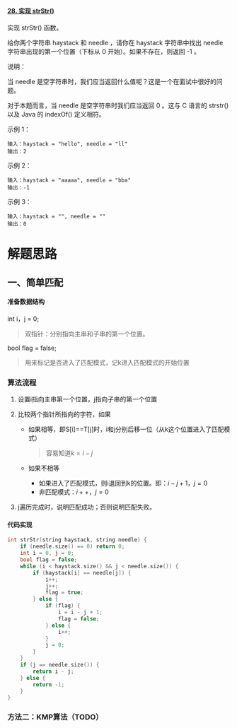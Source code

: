 #### [28. 实现 strStr()](https://leetcode-cn.com/problems/implement-strstr/)

实现 strStr() 函数。

给你两个字符串 haystack 和 needle ，请你在 haystack 字符串中找出 needle 字符串出现的第一个位置（下标从 0 开始）。如果不存在，则返回  -1 。

 

说明：

当 needle 是空字符串时，我们应当返回什么值呢？这是一个在面试中很好的问题。

对于本题而言，当 needle 是空字符串时我们应当返回 0 。这与 C 语言的 strstr() 以及 Java 的 indexOf() 定义相符。

 

示例 1：

```
输入：haystack = "hello", needle = "ll"
输出：2
```


示例 2：

```
输入：haystack = "aaaaa", needle = "bba"
输出：-1
```


示例 3：

```
输入：haystack = "", needle = ""
输出：0
```

# 解题思路

## 一、简单匹配

#### 准备数据结构

int i，j = 0;

> 双指针：分别指向主串和子串的第一个位置。

bool flag = false;

> 用来标记是否进入了匹配模式，记k进入匹配模式的开始位置

### 算法流程

1. 设置i指向主串第一个位置，j指向子串的第一个位置

2. 比较两个指针所指向的字符，如果

   - 如果相等，即S[i]==T[j]时，i和j分别后移一位（从k这个位置进入了匹配模式）

     > 容易知道$k=i-j$

   - 如果不相等

     - 如果进入了匹配模式，则i退回到k的位置。即：$i-j+1，j=0$
     - 非匹配模式：$i++，j=0$

3. j遍历完成时，说明匹配成功；否则说明匹配失败。

#### 代码实现

```c++
int strStr(string haystack, string needle) {
    if (needle.size() == 0) return 0;
    int i = 0, j = 0;
    bool flag = false;
    while (i < haystack.size() && j < needle.size()) {
        if (haystack[i] == needle[j]) {
            i++;
            j++;
            flag = true;
        } else {
            if (flag) {
                i = i - j + 1;
                flag = false;
            } else {
                i++;
            }
            j = 0;
        }
    }
    if (j == needle.size()) {
        return i - j;
    } else {
        return -1;
    }
}
```

### 方法二：KMP算法（TODO）